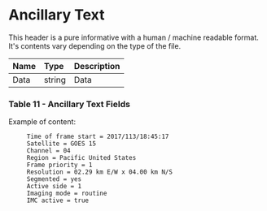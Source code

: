 # Ancillary Text

This header is a pure informative with a human / machine readable format. It's contents vary depending on the type of the file.

| Name | Type | Description |
| :--- | :--- | :--- |
| Data | string | Data |

### Table 11 - Ancillary Text Fields

Example of content:

```
     Time of frame start = 2017/113/18:45:17
     Satellite = GOES 15
     Channel = 04
     Region = Pacific United States
     Frame priority = 1
     Resolution = 02.29 km E/W x 04.00 km N/S
     Segmented = yes
     Active side = 1
     Imaging mode = routine
     IMC active = true
```



